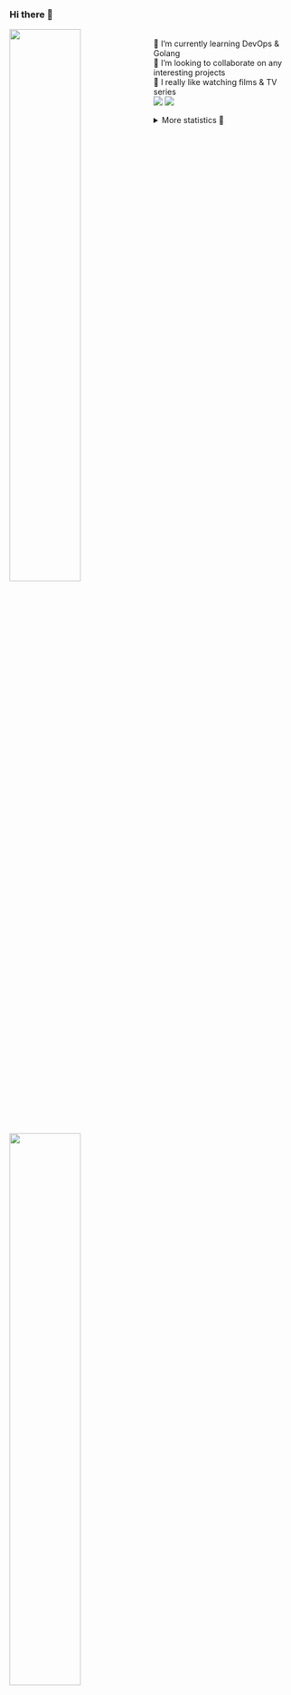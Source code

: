 ### Hi there 👋


[<img align="left" width="50%" src="https://github-readme-stats.vercel.app/api?username=rufusnufus&hide=issues&show_icons=true&count_private=true&theme=transparent&title_color=FF6F40&text_color=FBF9F8&icon_color=F48242&hide_border=true&hide_title=true#gh-dark-mode-only">](https://metrics.lecoq.io/rufusnufus#gh-dark-mode-only)
[<img align="left" width="50%" src="https://github-readme-stats.vercel.app/api?username=rufusnufus&hide=issues&show_icons=true&count_private=true&theme=transparent&title_color=FF6533&text_color=4D4644&icon_color=FF8038&hide_border=true&hide_title=true#gh-light-mode-only">](https://metrics.lecoq.io/rufusnufus#gh-light-mode-only)

<p>
  <br>
  🌱 I’m currently learning DevOps & Golang</br>
  👯 I’m looking to collaborate on any interesting projects</br>
  🎥 I really like watching films & TV series</br>
  <a href="https://linkedin.com/in/rufusnufus"><img src="https://img.shields.io/badge/linkedin-0077B5.svg?style=for-the-badge&logo=linkedin&logoColor=white"/></a>
  <a href="https://t.me/rufusnufus"><img src="https://img.shields.io/badge/-telegram-black?style=for-the-badge&color=blue&logo=telegram"/></a>
</p>

<p text-align="left">
<details>
  <summary>More statistics 👀</summary><br/>

<!--START_SECTION:waka-->
![Code Time](http://img.shields.io/badge/Code%20Time-276%20hrs%2042%20mins-blue)

![Profile Views](http://img.shields.io/badge/Profile%20Views-1-blue)

**I'm an Early 🐤** 

```text
🌞 Morning                4239 commits        ██████░░░░░░░░░░░░░░░░░░░   22.48 % 
🌆 Daytime                10542 commits       ██████████████░░░░░░░░░░░   55.92 % 
🌃 Evening                3473 commits        █████░░░░░░░░░░░░░░░░░░░░   18.42 % 
🌙 Night                  599 commits         █░░░░░░░░░░░░░░░░░░░░░░░░   03.18 % 
```
📅 **I'm Most Productive on Wednesday** 

```text
Monday                   3720 commits        █████░░░░░░░░░░░░░░░░░░░░   19.73 % 
Tuesday                  3499 commits        █████░░░░░░░░░░░░░░░░░░░░   18.56 % 
Wednesday                3855 commits        █████░░░░░░░░░░░░░░░░░░░░   20.45 % 
Thursday                 3064 commits        ████░░░░░░░░░░░░░░░░░░░░░   16.25 % 
Friday                   3341 commits        ████░░░░░░░░░░░░░░░░░░░░░   17.72 % 
Saturday                 526 commits         █░░░░░░░░░░░░░░░░░░░░░░░░   02.79 % 
Sunday                   848 commits         █░░░░░░░░░░░░░░░░░░░░░░░░   04.50 % 
```


📊 **This Week I Spent My Time On** 

```text
💬 Programming Languages: 
Terraform                5 hrs 30 mins       ██████████░░░░░░░░░░░░░░░   38.98 % 
HCL                      3 hrs 10 mins       ██████░░░░░░░░░░░░░░░░░░░   22.45 % 
Other                    2 hrs 39 mins       █████░░░░░░░░░░░░░░░░░░░░   18.86 % 
YAML                     1 hr 23 mins        ██░░░░░░░░░░░░░░░░░░░░░░░   09.88 % 
Bash                     51 mins             ██░░░░░░░░░░░░░░░░░░░░░░░   06.04 % 

🔥 Editors: 
VS Code                  12 hrs 51 mins      ███████████████████████░░   91.06 % 
iTerm2                   1 hr 15 mins        ██░░░░░░░░░░░░░░░░░░░░░░░   08.94 % 
```

**I Mostly Code in Java** 

```text
Python                   21 repos            ███░░░░░░░░░░░░░░░░░░░░░░   12.21 % 
Smarty                   17 repos            ██░░░░░░░░░░░░░░░░░░░░░░░   09.88 % 
HCL                      6 repos             █░░░░░░░░░░░░░░░░░░░░░░░░   03.49 % 
HTML                     5 repos             █░░░░░░░░░░░░░░░░░░░░░░░░   02.91 % 
Mustache                 4 repos             █░░░░░░░░░░░░░░░░░░░░░░░░   02.33 % 
```




 Last Updated on 06/05/2023 00:58:08 UTC
<!--END_SECTION:waka-->

</details>
</p>
